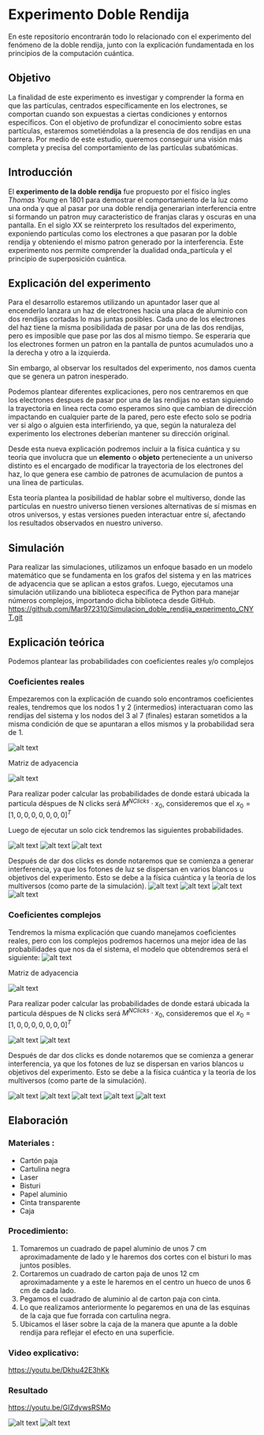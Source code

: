 # Experimento Doble Rendija

En este repositorio encontrarán todo lo relacionado con el experimento del fenómeno de la doble rendija, junto con la explicación fundamentada en los principios de la computación cuántica.

## Objetivo

La finalidad de este experimento es investigar y comprender la forma en que las partículas, centrados específicamente en los electrones, se comportan cuando son expuestas a ciertas condiciones y entornos específicos. Con el objetivo de profundizar el conocimiento sobre estas partículas, estaremos sometiéndolas a la presencia de dos rendijas en una barrera. Por medio de este estudio, queremos conseguir una visión más completa y precisa del comportamiento de las partículas subatómicas.

## Introducción

El **experimento de la doble rendija** fue propuesto por el físico ingles _Thomas Young_ en 1801 para demostrar el comportamiento de la luz como una onda y que al pasar por una doble rendija generarian interferencia entre si formando un patron muy caracteristico de franjas claras y oscuras en una pantalla. En el siglo XX se reinterpreto los resultados del experimento, exponiendo partículas como los electrones a que pasaran por la doble rendija y obteniendo el mismo patron generado por la interferencia. Este experimento nos permite comprender la dualidad onda_partícula y el principio de superposición cuántica.


## Explicación del experimento

Para el desarrollo estaremos utilizando un apuntador laser que al encenderlo lanzara un haz de electrones hacia una placa de aluminio con dos rendijas cortadas lo mas juntas posibles. Cada uno de los electrones del haz tiene la misma posibilidada de pasar por una de las dos rendijas, pero es imposible que pase por las dos al mismo tiempo. Se esperaria que los electrones formen un patron en la pantalla de puntos acumulados uno a la derecha y otro a la izquierda.

Sin embargo, al observar los resultados del experimento, nos damos cuenta que se genera un patron inesperado.


Podemos plantear diferentes explicaciones, pero nos centraremos en que los electrones despues de pasar por una de las rendijas no estan siguiendo la trayectoria en linea recta como esperamos sino que cambian de dirección impactando en cualquier parte de la pared, pero este efecto solo se podria ver si algo o alguien esta interfiriendo, ya que, según la naturaleza del experimento los electrones deberían mantener su dirección original. 

Desde esta nueva explicación podremos incluir a la física cuántica y su teoria que involucra que un __elemento__ o __objeto__ perteneciente a un universo distinto es el encargado de modificar la trayectoria de los electrones del haz, lo que genera ese cambio de patrones de acumulacion de puntos a una linea de particulas.


Esta teoría plantea la posibilidad de hablar sobre el multiverso, donde las partículas en nuestro universo tienen versiones alternativas de sí mismas en otros universos, y estas versiones pueden interactuar entre sí, afectando los resultados observados en nuestro universo.

## Simulación

Para realizar las simulaciones, utilizamos un enfoque basado en un modelo matemático que se fundamenta en los grafos del sistema y en las matrices de adyacencia que se aplican a estos grafos. Luego, ejecutamos una simulación utilizando una biblioteca específica de Python para manejar números complejos, importando dicha biblioteca desde GitHub. https://github.com/Mar972310/Simulacion_doble_rendija_experimento_CNYT.git

## Explicación teórica 

Podemos plantear las probabilidades con coeficientes reales y/o complejos

### Coeficientes reales

Empezaremos con la explicación de cuando solo encontramos coeficientes reales, tendremos que los nodos 1 y 2 (intermedios) interactuaran como las rendijas del sistema y los nodos del 3 al 7 (finales) estaran sometidos a la misma condición de que se apuntaran a ellos mismos y la probabilidad sera de 1.

![alt text](/image/image-8.png)

Matriz de adyacencia

![alt text](/image/image-1.png)

Para realizar poder calcular las probabilidades de donde estará ubicada la particula déspues de N clicks será $M^{NClicks} \cdot x_{0}$, consideremos que el $x_{0} = [1,0,0,0,0,0,0,0]^{T}$

Luego de ejecutar un solo cick tendremos las siguientes probabilidades.

![alt text](/image/image.png)
![alt text](/image/image-11.png)
![alt text](/image/image-10.png)



Después de dar dos clicks es donde notaremos que se comienza a generar interferencia, ya que los fotones de luz se dispersan en varios blancos u objetivos del experimento. Esto se debe a la física cuántica y la teoría de los multiversos (como parte de la simulación).
![alt text](/image/image-2.png)
![alt text](/image/image-13.png)
![alt text](/image/image-12.png)
![alt text](/image/image-18.png)

### Coeficientes complejos

Tendremos la misma explicación que cuando manejamos coeficientes reales, pero con los complejos podremos hacernos una mejor idea de las probabilidades que nos da el sistema, el modelo que obtendremos será el siguiente:
![alt text](/image/image-9.png)

Matriz de adyacencia

![alt text](/image/image-7.png)

Para realizar poder calcular las probabilidades de donde estará ubicada la particula déspues de N clicks será $M^{NClicks} \cdot x_{0}$, consideremos que el $x_{0} = [1,0,0,0,0,0,0,0]^{T}$

![alt text](/image/image-6.png)
![alt text](/image/image-19.png)

Después de dar dos clicks es donde notaremos que se comienza a generar interferencia, ya que los fotones de luz se dispersan en varios blancos u objetivos del experimento. Esto se debe a la física cuántica y la teoría de los multiversos (como parte de la simulación).

![alt text](/image/image-5.png)
![alt text](/image/image-15.png)
![alt text](/image/image-14.png)
![alt text](/image/image-17.png)
![alt text](/image/image-16.png)

## Elaboración

### Materiales :
- Cartón paja
- Cartulina negra
- Laser
- Bisturi
- Papel aluminio
- Cinta transparente
- Caja

### Procedimiento:

1. Tomaremos un cuadrado de papel aluminio de unos 7 cm aproximadamente de lado y le haremos dos cortes con el bisturi lo mas juntos posibles.
2. Cortaremos un cuadrado de carton paja de unos 12 cm aproximadamente y a este le haremos en el centro un hueco de unos 6 cm de cada lado.
3. Pegamos el cuadrado de aluminio al de carton paja con cinta.
4. Lo que realizamos anteriormente lo pegaremos en una de las esquinas de la caja que fue forrada con cartulina negra.
5. Ubicamos el láser sobre la caja de la manera que apunte a la doble rendija para reflejar el efecto en una superficie.

### Video explicativo:

https://youtu.be/Dkhu42E3hKk

### Resultado

https://youtu.be/GIZdywsRSMo

![alt text](/image/6318909062045089053.jpg)
![alt text](/image/image-0.jpeg)







 
